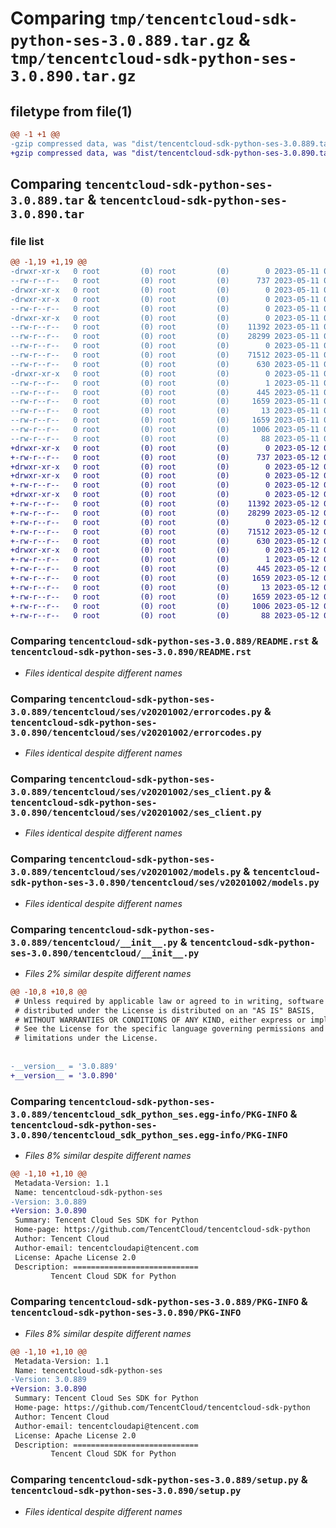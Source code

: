 # Comparing `tmp/tencentcloud-sdk-python-ses-3.0.889.tar.gz` & `tmp/tencentcloud-sdk-python-ses-3.0.890.tar.gz`

## filetype from file(1)

```diff
@@ -1 +1 @@
-gzip compressed data, was "dist/tencentcloud-sdk-python-ses-3.0.889.tar", last modified: Thu May 11 03:09:32 2023, max compression
+gzip compressed data, was "dist/tencentcloud-sdk-python-ses-3.0.890.tar", last modified: Fri May 12 03:29:26 2023, max compression
```

## Comparing `tencentcloud-sdk-python-ses-3.0.889.tar` & `tencentcloud-sdk-python-ses-3.0.890.tar`

### file list

```diff
@@ -1,19 +1,19 @@
-drwxr-xr-x   0 root         (0) root         (0)        0 2023-05-11 03:09:32.000000 tencentcloud-sdk-python-ses-3.0.889/
--rw-r--r--   0 root         (0) root         (0)      737 2023-05-11 03:09:32.000000 tencentcloud-sdk-python-ses-3.0.889/README.rst
-drwxr-xr-x   0 root         (0) root         (0)        0 2023-05-11 03:09:32.000000 tencentcloud-sdk-python-ses-3.0.889/tencentcloud/
-drwxr-xr-x   0 root         (0) root         (0)        0 2023-05-11 03:09:32.000000 tencentcloud-sdk-python-ses-3.0.889/tencentcloud/ses/
--rw-r--r--   0 root         (0) root         (0)        0 2023-05-11 03:09:32.000000 tencentcloud-sdk-python-ses-3.0.889/tencentcloud/ses/__init__.py
-drwxr-xr-x   0 root         (0) root         (0)        0 2023-05-11 03:09:32.000000 tencentcloud-sdk-python-ses-3.0.889/tencentcloud/ses/v20201002/
--rw-r--r--   0 root         (0) root         (0)    11392 2023-05-11 03:09:32.000000 tencentcloud-sdk-python-ses-3.0.889/tencentcloud/ses/v20201002/errorcodes.py
--rw-r--r--   0 root         (0) root         (0)    28299 2023-05-11 03:09:32.000000 tencentcloud-sdk-python-ses-3.0.889/tencentcloud/ses/v20201002/ses_client.py
--rw-r--r--   0 root         (0) root         (0)        0 2023-05-11 03:09:32.000000 tencentcloud-sdk-python-ses-3.0.889/tencentcloud/ses/v20201002/__init__.py
--rw-r--r--   0 root         (0) root         (0)    71512 2023-05-11 03:09:32.000000 tencentcloud-sdk-python-ses-3.0.889/tencentcloud/ses/v20201002/models.py
--rw-r--r--   0 root         (0) root         (0)      630 2023-05-11 03:09:32.000000 tencentcloud-sdk-python-ses-3.0.889/tencentcloud/__init__.py
-drwxr-xr-x   0 root         (0) root         (0)        0 2023-05-11 03:09:32.000000 tencentcloud-sdk-python-ses-3.0.889/tencentcloud_sdk_python_ses.egg-info/
--rw-r--r--   0 root         (0) root         (0)        1 2023-05-11 03:09:32.000000 tencentcloud-sdk-python-ses-3.0.889/tencentcloud_sdk_python_ses.egg-info/dependency_links.txt
--rw-r--r--   0 root         (0) root         (0)      445 2023-05-11 03:09:32.000000 tencentcloud-sdk-python-ses-3.0.889/tencentcloud_sdk_python_ses.egg-info/SOURCES.txt
--rw-r--r--   0 root         (0) root         (0)     1659 2023-05-11 03:09:32.000000 tencentcloud-sdk-python-ses-3.0.889/tencentcloud_sdk_python_ses.egg-info/PKG-INFO
--rw-r--r--   0 root         (0) root         (0)       13 2023-05-11 03:09:32.000000 tencentcloud-sdk-python-ses-3.0.889/tencentcloud_sdk_python_ses.egg-info/top_level.txt
--rw-r--r--   0 root         (0) root         (0)     1659 2023-05-11 03:09:32.000000 tencentcloud-sdk-python-ses-3.0.889/PKG-INFO
--rw-r--r--   0 root         (0) root         (0)     1006 2023-05-11 03:09:32.000000 tencentcloud-sdk-python-ses-3.0.889/setup.py
--rw-r--r--   0 root         (0) root         (0)       88 2023-05-11 03:09:32.000000 tencentcloud-sdk-python-ses-3.0.889/setup.cfg
+drwxr-xr-x   0 root         (0) root         (0)        0 2023-05-12 03:29:26.000000 tencentcloud-sdk-python-ses-3.0.890/
+-rw-r--r--   0 root         (0) root         (0)      737 2023-05-12 03:29:25.000000 tencentcloud-sdk-python-ses-3.0.890/README.rst
+drwxr-xr-x   0 root         (0) root         (0)        0 2023-05-12 03:29:26.000000 tencentcloud-sdk-python-ses-3.0.890/tencentcloud/
+drwxr-xr-x   0 root         (0) root         (0)        0 2023-05-12 03:29:26.000000 tencentcloud-sdk-python-ses-3.0.890/tencentcloud/ses/
+-rw-r--r--   0 root         (0) root         (0)        0 2023-05-12 03:29:25.000000 tencentcloud-sdk-python-ses-3.0.890/tencentcloud/ses/__init__.py
+drwxr-xr-x   0 root         (0) root         (0)        0 2023-05-12 03:29:26.000000 tencentcloud-sdk-python-ses-3.0.890/tencentcloud/ses/v20201002/
+-rw-r--r--   0 root         (0) root         (0)    11392 2023-05-12 03:29:25.000000 tencentcloud-sdk-python-ses-3.0.890/tencentcloud/ses/v20201002/errorcodes.py
+-rw-r--r--   0 root         (0) root         (0)    28299 2023-05-12 03:29:25.000000 tencentcloud-sdk-python-ses-3.0.890/tencentcloud/ses/v20201002/ses_client.py
+-rw-r--r--   0 root         (0) root         (0)        0 2023-05-12 03:29:25.000000 tencentcloud-sdk-python-ses-3.0.890/tencentcloud/ses/v20201002/__init__.py
+-rw-r--r--   0 root         (0) root         (0)    71512 2023-05-12 03:29:25.000000 tencentcloud-sdk-python-ses-3.0.890/tencentcloud/ses/v20201002/models.py
+-rw-r--r--   0 root         (0) root         (0)      630 2023-05-12 03:29:25.000000 tencentcloud-sdk-python-ses-3.0.890/tencentcloud/__init__.py
+drwxr-xr-x   0 root         (0) root         (0)        0 2023-05-12 03:29:26.000000 tencentcloud-sdk-python-ses-3.0.890/tencentcloud_sdk_python_ses.egg-info/
+-rw-r--r--   0 root         (0) root         (0)        1 2023-05-12 03:29:26.000000 tencentcloud-sdk-python-ses-3.0.890/tencentcloud_sdk_python_ses.egg-info/dependency_links.txt
+-rw-r--r--   0 root         (0) root         (0)      445 2023-05-12 03:29:26.000000 tencentcloud-sdk-python-ses-3.0.890/tencentcloud_sdk_python_ses.egg-info/SOURCES.txt
+-rw-r--r--   0 root         (0) root         (0)     1659 2023-05-12 03:29:26.000000 tencentcloud-sdk-python-ses-3.0.890/tencentcloud_sdk_python_ses.egg-info/PKG-INFO
+-rw-r--r--   0 root         (0) root         (0)       13 2023-05-12 03:29:26.000000 tencentcloud-sdk-python-ses-3.0.890/tencentcloud_sdk_python_ses.egg-info/top_level.txt
+-rw-r--r--   0 root         (0) root         (0)     1659 2023-05-12 03:29:26.000000 tencentcloud-sdk-python-ses-3.0.890/PKG-INFO
+-rw-r--r--   0 root         (0) root         (0)     1006 2023-05-12 03:29:25.000000 tencentcloud-sdk-python-ses-3.0.890/setup.py
+-rw-r--r--   0 root         (0) root         (0)       88 2023-05-12 03:29:26.000000 tencentcloud-sdk-python-ses-3.0.890/setup.cfg
```

### Comparing `tencentcloud-sdk-python-ses-3.0.889/README.rst` & `tencentcloud-sdk-python-ses-3.0.890/README.rst`

 * *Files identical despite different names*

### Comparing `tencentcloud-sdk-python-ses-3.0.889/tencentcloud/ses/v20201002/errorcodes.py` & `tencentcloud-sdk-python-ses-3.0.890/tencentcloud/ses/v20201002/errorcodes.py`

 * *Files identical despite different names*

### Comparing `tencentcloud-sdk-python-ses-3.0.889/tencentcloud/ses/v20201002/ses_client.py` & `tencentcloud-sdk-python-ses-3.0.890/tencentcloud/ses/v20201002/ses_client.py`

 * *Files identical despite different names*

### Comparing `tencentcloud-sdk-python-ses-3.0.889/tencentcloud/ses/v20201002/models.py` & `tencentcloud-sdk-python-ses-3.0.890/tencentcloud/ses/v20201002/models.py`

 * *Files identical despite different names*

### Comparing `tencentcloud-sdk-python-ses-3.0.889/tencentcloud/__init__.py` & `tencentcloud-sdk-python-ses-3.0.890/tencentcloud/__init__.py`

 * *Files 2% similar despite different names*

```diff
@@ -10,8 +10,8 @@
 # Unless required by applicable law or agreed to in writing, software
 # distributed under the License is distributed on an "AS IS" BASIS,
 # WITHOUT WARRANTIES OR CONDITIONS OF ANY KIND, either express or implied.
 # See the License for the specific language governing permissions and
 # limitations under the License.
 
 
-__version__ = '3.0.889'
+__version__ = '3.0.890'
```

### Comparing `tencentcloud-sdk-python-ses-3.0.889/tencentcloud_sdk_python_ses.egg-info/PKG-INFO` & `tencentcloud-sdk-python-ses-3.0.890/tencentcloud_sdk_python_ses.egg-info/PKG-INFO`

 * *Files 8% similar despite different names*

```diff
@@ -1,10 +1,10 @@
 Metadata-Version: 1.1
 Name: tencentcloud-sdk-python-ses
-Version: 3.0.889
+Version: 3.0.890
 Summary: Tencent Cloud Ses SDK for Python
 Home-page: https://github.com/TencentCloud/tencentcloud-sdk-python
 Author: Tencent Cloud
 Author-email: tencentcloudapi@tencent.com
 License: Apache License 2.0
 Description: ============================
         Tencent Cloud SDK for Python
```

### Comparing `tencentcloud-sdk-python-ses-3.0.889/PKG-INFO` & `tencentcloud-sdk-python-ses-3.0.890/PKG-INFO`

 * *Files 8% similar despite different names*

```diff
@@ -1,10 +1,10 @@
 Metadata-Version: 1.1
 Name: tencentcloud-sdk-python-ses
-Version: 3.0.889
+Version: 3.0.890
 Summary: Tencent Cloud Ses SDK for Python
 Home-page: https://github.com/TencentCloud/tencentcloud-sdk-python
 Author: Tencent Cloud
 Author-email: tencentcloudapi@tencent.com
 License: Apache License 2.0
 Description: ============================
         Tencent Cloud SDK for Python
```

### Comparing `tencentcloud-sdk-python-ses-3.0.889/setup.py` & `tencentcloud-sdk-python-ses-3.0.890/setup.py`

 * *Files identical despite different names*

